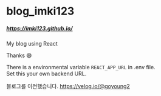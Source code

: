 # blog_imki123  
##### https://imki123.github.io/
My blog using React  

Thanks 😄

There is a environmental variable ```REACT_APP_URL``` in .env file.  
Set this your own backend URL.

블로그를 이전했습니다. 
https://velog.io/@goyoung2
